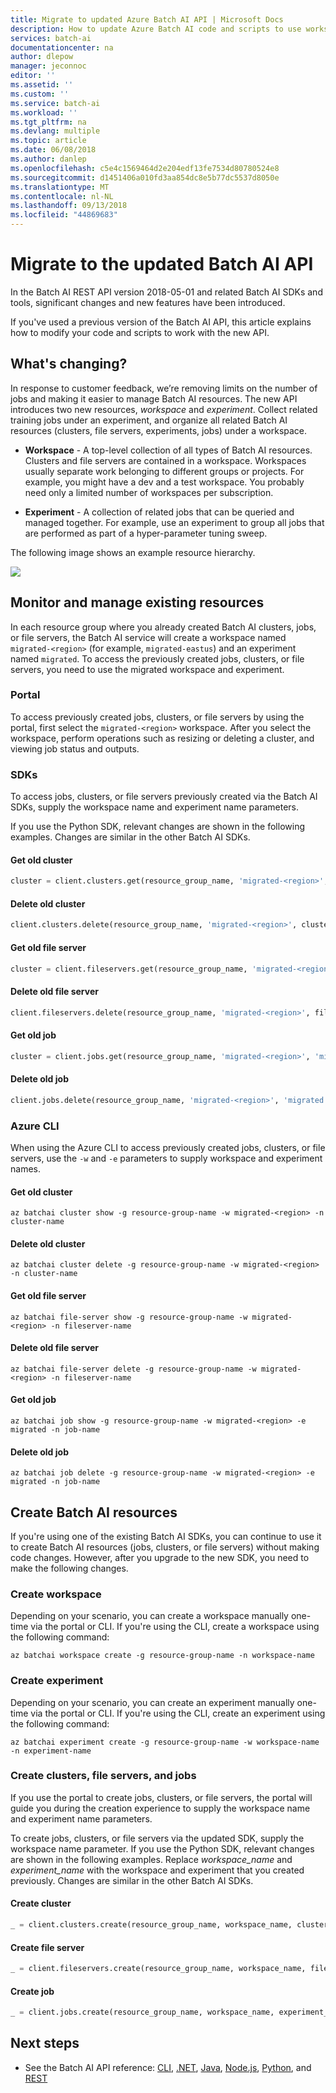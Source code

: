```yaml
---
title: Migrate to updated Azure Batch AI API | Microsoft Docs
description: How to update Azure Batch AI code and scripts to use workspace and experiment resources
services: batch-ai
documentationcenter: na
author: dlepow
manager: jeconnoc
editor: ''
ms.assetid: ''
ms.custom: ''
ms.service: batch-ai
ms.workload: ''
ms.tgt_pltfrm: na
ms.devlang: multiple
ms.topic: article
ms.date: 06/08/2018
ms.author: danlep
ms.openlocfilehash: c5e4c1569464d2e204edf13fe7534d80780524e8
ms.sourcegitcommit: d1451406a010fd3aa854dc8e5b77dc5537d8050e
ms.translationtype: MT
ms.contentlocale: nl-NL
ms.lasthandoff: 09/13/2018
ms.locfileid: "44869683"
---
```

# <a name="migrate-to-the-updated-batch-ai-api"></a>Migrate to the updated Batch AI API

In the Batch AI REST API version 2018-05-01 and related Batch AI SDKs and tools, significant changes and new features have been introduced.

If you've used a previous version of the Batch AI API, this article explains how to modify your code and scripts to work with the new API. 

## <a name="whats-changing"></a>What's changing?

In response to customer feedback, we’re removing limits on the number of jobs and making it easier to manage Batch AI resources. The new API introduces two new resources, *workspace* and *experiment*. Collect related training jobs under an experiment, and organize all related Batch AI resources (clusters, file servers, experiments, jobs) under a workspace.  

* **Workspace** - A top-level collection of all types of Batch AI resources. Clusters and file servers are contained in a workspace. Workspaces usually separate work belonging to different groups or projects. For example, you might have a dev and a test workspace. You probably need only a limited number of workspaces per subscription. 

* **Experiment** - A collection of related jobs that can be queried and managed together. For example, use an experiment to group all jobs that are performed as part of a hyper-parameter tuning sweep. 

The following image shows an example resource hierarchy. 

![](./media/migrate-to-new-api/batch-ai-resource-hierarchy.png)

## <a name="monitor-and-manage-existing-resources"></a>Monitor and manage existing resources
In each resource group where you already created Batch AI clusters, jobs, or file servers, the Batch AI service will create a workspace named `migrated-<region>` (for example, `migrated-eastus`) and an experiment named `migrated`. To access the previously created jobs, clusters, or file servers, you need to use the migrated workspace and experiment. 

### <a name="portal"></a>Portal 
To access previously created jobs, clusters, or file servers by using the portal, first select the `migrated-<region>` workspace. After you select the workspace, perform operations such as resizing or deleting a cluster, and viewing job status and outputs. 

### <a name="sdks"></a>SDKs 
To access jobs, clusters, or file servers previously created via the Batch AI SDKs, supply the workspace name and experiment name parameters. 

If you use the Python SDK, relevant changes are shown in the following examples. Changes are similar in the other Batch AI SDKs. 


#### <a name="get-old-cluster"></a>Get old cluster 

```python
cluster = client.clusters.get(resource_group_name, 'migrated-<region>', cluster_name)
```

#### <a name="delete-old-cluster"></a>Delete old cluster 

```python
client.clusters.delete(resource_group_name, 'migrated-<region>', cluster_name)
```

#### <a name="get-old-file-server"></a>Get old file server 

```python
cluster = client.fileservers.get(resource_group_name, 'migrated-<region>', fileserver_name)
```

#### <a name="delete-old-file-server"></a>Delete old file server  

```python
client.fileservers.delete(resource_group_name, 'migrated-<region>', fileserver_name)
``` 


#### <a name="get-old-job"></a>Get old job 

```python
cluster = client.jobs.get(resource_group_name, 'migrated-<region>', 'migrated', job_name)
```

#### <a name="delete-old-job"></a>Delete old job

```python
client.jobs.delete(resource_group_name, 'migrated-<region>', 'migrated', job_name)
```
 
### <a name="azure-cli"></a>Azure CLI 
 
When using the Azure CLI to access previously created jobs, clusters, or file servers, use the `-w` and `-e` parameters to supply workspace and experiment names. 


#### <a name="get-old-cluster"></a>Get old cluster

```azurecli
az batchai cluster show -g resource-group-name -w migrated-<region> -n cluster-name
```


#### <a name="delete-old-cluster"></a>Delete old cluster 

```azurecli
az batchai cluster delete -g resource-group-name -w migrated-<region> -n cluster-name
```

#### <a name="get-old-file-server"></a>Get old file server

```azurecli
az batchai file-server show -g resource-group-name -w migrated-<region> -n fileserver-name
```


#### <a name="delete-old-file-server"></a>Delete old file server 

```azurecli
az batchai file-server delete -g resource-group-name -w migrated-<region> -n fileserver-name
``` 


#### <a name="get-old-job"></a>Get old job

```azurecli
az batchai job show -g resource-group-name -w migrated-<region> -e migrated -n job-name
```


#### <a name="delete-old-job"></a>Delete old job 

```azurecli
az batchai job delete -g resource-group-name -w migrated-<region> -e migrated -n job-name
``` 

## <a name="create-batch-ai-resources"></a>Create Batch AI resources 
 
If you're using one of the existing Batch AI SDKs, you can continue to use it to create Batch AI resources (jobs, clusters, or file servers) without making code changes. However, after you upgrade to the new SDK, you need to make the following changes.
 
### <a name="create-workspace"></a>Create workspace 
Depending on your scenario, you can create a workspace manually one-time via the portal or CLI. If you're using the CLI, create a workspace using the following command: 

```azurecli
az batchai workspace create -g resource-group-name -n workspace-name
```

### <a name="create-experiment"></a>Create experiment 


Depending on your scenario, you can create  an experiment manually one-time via the portal or CLI. If you're using the CLI, create an experiment using the following command: 

```azurecli
az batchai experiment create -g resource-group-name -w workspace-name -n experiment-name

```

### <a name="create-clusters-file-servers-and-jobs"></a>Create clusters, file servers, and jobs
 
If you use the portal to create jobs, clusters, or file servers, the portal will guide you during the creation experience to supply the workspace name and experiment name parameters.

To create jobs, clusters, or file servers via the updated SDK, supply the workspace name parameter. If you use the Python SDK, relevant changes are shown in the following examples. Replace *workspace_name* and *experiment_name* with the workspace and experiment that you created previously. Changes are similar in the other Batch AI SDKs. 


#### <a name="create-cluster"></a>Create cluster 

```python
_ = client.clusters.create(resource_group_name, workspace_name, cluster_name, cluster_create_parameters).result()
```

#### <a name="create-file-server"></a>Create file server 

```python
_ = client.fileservers.create(resource_group_name, workspace_name, fileserver_name, fileserver_create_parameters).result()
```

#### <a name="create-job"></a>Create job 

```python
_ = client.jobs.create(resource_group_name, workspace_name, experiment_name, job_name job_create_parameters).result()
```


## <a name="next-steps"></a>Next steps

* See the Batch AI API reference: [CLI](/cli/azure/batchai), [.NET](/dotnet/api/overview/azure/batchai), [Java](/java/api/overview/azure/batchai), [Node.js](/javascript/api/overview/azure/batchai), [Python](/python/api/overview/azure/batchai), and [REST](/rest/api/batchai)